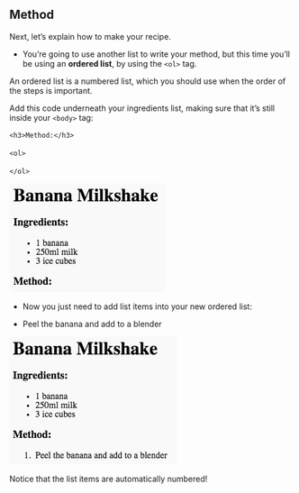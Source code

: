 ## Method

Next, let’s explain how to make your recipe.

+ You’re going to use another list to write your method, but this time you’ll be using an **ordered list**, by using the `<ol>` tag.

An ordered list is a numbered list, which you should use when the order of the steps is important.

Add this code underneath your ingredients list, making sure that it’s still inside your `<body>` tag:

    <h3>Method:</h3>
    
    <ol>
    
    </ol>
    

![captură de ecran](images/recipe-method.png)

+ Now you just need to add list items into your new ordered list:

    <li>Peel the banana and add to a blender</li>
    

![captură de ecran](images/recipe-ol.png)

Notice that the list items are automatically numbered!
